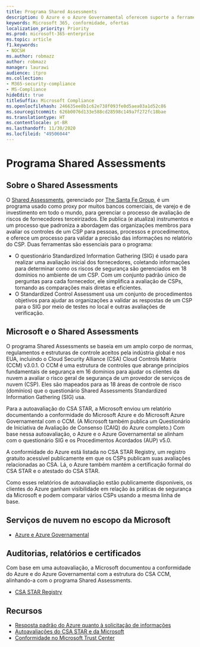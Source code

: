 ```yaml
---
title: Programa Shared Assessments
description: O Azure e o Azure Governamental oferecem suporte a ferramentas do programa Shared Assessments com base em sua autoavaliação do CSA STAR.
keywords: Microsoft 365, conformidade, ofertas
localization_priority: Priority
ms.prod: microsoft-365-enterprise
ms.topic: article
f1.keywords:
- NOCSH
ms.author: robmazz
author: robmazz
manager: laurawi
audience: itpro
ms.collection:
- M365-security-compliance
- MS-Compliance
hideEdit: true
titleSuffix: Microsoft Compliance
ms.openlocfilehash: 246635ee8b1c62e738f093fe0d5aea03a1d52c86
ms.sourcegitcommit: 626b0076d133e588cd28598c149a7f272fc18bae
ms.translationtype: HT
ms.contentlocale: pt-BR
ms.lasthandoff: 11/30/2020
ms.locfileid: "49506044"
---
```

# <a name="shared-assessments-program"></a>Programa Shared Assessments

## <a name="about-shared-assessments"></a>Sobre o Shared Assessments

O [Shared Assessments](https://sharedassessments.org/), gerenciado por [The Santa Fe Group](https://www.santa-fe-group.com/), é um programa usado como proxy por muitos bancos comerciais, de varejo e de investimento em todo o mundo, para gerenciar o processo de avaliação de riscos de fornecedores terceirizados. Ele publica (e atualiza) instrumentos e um processo que padroniza a abordagem das organizações membros para avaliar os controles de um CSP para pessoas, processos e procedimentos, e oferece um processo para validar a precisão das informações no relatório do CSP. Duas ferramentas são essenciais para o programa:

- O questionário Standardized Information Gathering (SIG) é usado para realizar uma avaliação inicial dos fornecedores, coletando informações para determinar como os riscos de segurança são gerenciados em 18 domínios no ambiente de um CSP. Com um conjunto padrão único de perguntas para cada fornecedor, ele simplifica a avaliação de CSPs, tornando as comparações mais diretas e eficientes.
- O Standardized Control Assessment usa um conjunto de procedimentos objetivos para ajudar as organizações a validar as respostas de um CSP para o SIG por meio de testes no local e outras avaliações de verificação.

## <a name="microsoft-and-shared-assessments"></a>Microsoft e o Shared Assessments

O programa Shared Assessments se baseia em um amplo corpo de normas, regulamentos e estruturas de controle aceitos pela indústria global e nos EUA, incluindo o Cloud Security Alliance (CSA) Cloud Controls Matrix (CCM) v3.0.1. O CCM é uma estrutura de controles que abrange princípios fundamentais de segurança em 16 domínios para ajudar os clientes da nuvem a avaliar o risco geral de segurança de um provedor de serviços de nuvem (CSP). Eles são mapeados para as 18 áreas de controle de risco (domínios) que o questionário Shared Assessments Standardized Information Gathering (SIG) usa.

Para a autoavaliação do CSA STAR, a Microsoft enviou um relatório documentando a conformidade do Microsoft Azure e do Microsoft Azure Governamental com o CCM. (A Microsoft também publica um Questionário de Iniciativa de Avaliação de Consenso (CAIQ) do Azure completo.) Com base nessa autoavaliação, o Azure e o Azure Governamental se alinham com o questionário SIG e os Procedimentos Acordados (AUP) v5.0.

A conformidade do Azure está listada no CSA STAR Registry, um registro gratuito acessível publicamente em que os CSPs publicam suas avaliações relacionadas ao CSA. Lá, o Azure também mantém a certificação formal do CSA STAR e o atestado do CSA STAR.

Como esses relatórios de autoavaliação estão publicamente disponíveis, os clientes do Azure ganham visibilidade em relação às práticas de segurança da Microsoft e podem comparar vários CSPs usando a mesma linha de base.

## <a name="microsoft-in-scope-cloud-services"></a>Serviços de nuvem no escopo da Microsoft

- [Azure e Azure Governamental](https://aka.ms/AzureCompliance)

## <a name="audits-reports-and-certificates"></a>Auditorias, relatórios e certificados

Com base em uma autoavaliação, a Microsoft documentou a conformidade do Azure e do Azure Governamental com a estrutura do CSA CCM, alinhando-a com o programa Shared Assessments.

- [CSA STAR Registry](https://aka.ms/Azure_STAR)

## <a name="resources"></a>Recursos

- [Resposta padrão do Azure quanto à solicitação de informações](https://azure.microsoft.com/resources/azure-standard-response-to-rfi-on-security-privacy-and-compliance/)
- [Autoavaliações do CSA STAR e da Microsoft](offering-csa-star-self-assessment.md)
- [Conformidade no Microsoft Trust Center](https://www.microsoft.com/trust-center/compliance/compliance-overview)
